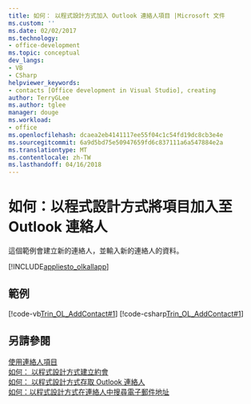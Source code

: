```yaml
---
title: 如何： 以程式設計方式加入 Outlook 連絡人項目 |Microsoft 文件
ms.custom: ''
ms.date: 02/02/2017
ms.technology:
- office-development
ms.topic: conceptual
dev_langs:
- VB
- CSharp
helpviewer_keywords:
- contacts [Office development in Visual Studio], creating
author: TerryGLee
ms.author: tglee
manager: douge
ms.workload:
- office
ms.openlocfilehash: dcaea2eb4141117ee55f04c1c54fd19dc8cb3e4e
ms.sourcegitcommit: 6a9d5bd75e50947659fd6c837111a6a547884e2a
ms.translationtype: MT
ms.contentlocale: zh-TW
ms.lasthandoff: 04/16/2018
---
```

# <a name="how-to-programmatically-add-an-entry-to-outlook-contacts"></a>如何：以程式設計方式將項目加入至 Outlook 連絡人
  這個範例會建立新的連絡人，並輸入新的連絡人的資料。  
  
 [!INCLUDE[appliesto_olkallapp](../vsto/includes/appliesto-olkallapp-md.md)]  
  
## <a name="example"></a>範例  
 [!code-vb[Trin_OL_AddContact#1](../vsto/codesnippet/VisualBasic/Trin_OL_AddContact/thisaddin.vb#1)]
 [!code-csharp[Trin_OL_AddContact#1](../vsto/codesnippet/CSharp/Trin_OL_AddContact/thisaddin.cs#1)]  
  
## <a name="see-also"></a>另請參閱  
 [使用連絡人項目](../vsto/working-with-contact-items.md)   
 [如何： 以程式設計方式建立約會](../vsto/how-to-programmatically-create-appointments.md)   
 [如何： 以程式設計方式存取 Outlook 連絡人](../vsto/how-to-programmatically-access-outlook-contacts.md)   
 [如何：以程式設計方式在連絡人中搜尋電子郵件地址](../vsto/how-to-programmatically-search-for-an-e-mail-address-in-contacts.md)  
  
  